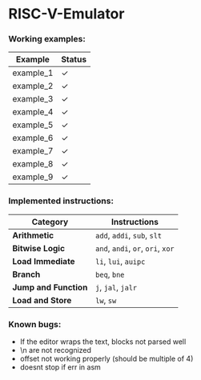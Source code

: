 # RISC-V-Emulator

### Working examples:

| Example | Status |
|---------|--------|
| example_1 | ✓ |
| example_2 | ✓ |
| example_3 | ✓ |
| example_4 | ✓ |
| example_5 | ✓ |
| example_6 | ✓ |
| example_7 | ✓ |
| example_8 | ✓ |
| example_9 | ✓ |

### Implemented instructions:

| Category | Instructions |
|----------|-------------|
| **Arithmetic** | `add`, `addi`, `sub`, `slt` |
| **Bitwise Logic** | `and`, `andi`, `or`, `ori`, `xor` |
| **Load Immediate** | `li`, `lui`, `auipc` |
| **Branch** | `beq`, `bne` |
| **Jump and Function** | `j`, `jal`, `jalr` |
| **Load and Store** | `lw`, `sw` |


### Known bugs:
- If the editor wraps the text, blocks not parsed well
- \n are not recognized
- offset not working properly (should be multiple of 4)
- doesnt stop if err in asm
